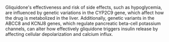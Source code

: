 Gliquidone's effectiveness and risk of side effects, such as hypoglycemia, are influenced by genetic variations in the CYP2C9 gene, which affect how the drug is metabolized in the liver. Additionally, genetic variants in the ABCC8 and KCNJ8 genes, which regulate pancreatic beta-cell potassium channels, can alter how effectively gliquidone triggers insulin release by affecting cellular depolarization and calcium influx.